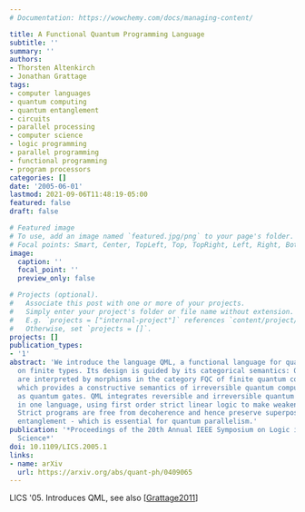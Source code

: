 ```yaml
---
# Documentation: https://wowchemy.com/docs/managing-content/

title: A Functional Quantum Programming Language
subtitle: ''
summary: ''
authors:
- Thorsten Altenkirch
- Jonathan Grattage
tags:
- computer languages
- quantum computing
- quantum entanglement
- circuits
- parallel processing
- computer science
- logic programming
- parallel programming
- functional programming
- program processors
categories: []
date: '2005-06-01'
lastmod: 2021-09-06T11:48:19-05:00
featured: false
draft: false

# Featured image
# To use, add an image named `featured.jpg/png` to your page's folder.
# Focal points: Smart, Center, TopLeft, Top, TopRight, Left, Right, BottomLeft, Bottom, BottomRight.
image:
  caption: ''
  focal_point: ''
  preview_only: false

# Projects (optional).
#   Associate this post with one or more of your projects.
#   Simply enter your project's folder or file name without extension.
#   E.g. `projects = ["internal-project"]` references `content/project/deep-learning/index.md`.
#   Otherwise, set `projects = []`.
projects: []
publication_types:
- '1'
abstract: 'We introduce the language QML, a functional language for quantum computations
  on finite types. Its design is guided by its categorical semantics: QML programs
  are interpreted by morphisms in the category FQC of finite quantum computations,
  which provides a constructive semantics of irreversible quantum computations realisable
  as quantum gates. QML integrates reversible and irreversible quantum computations
  in one language, using first order strict linear logic to make weakenings explicit.
  Strict programs are free from decoherence and hence preserve superpositions and
  entanglement - which is essential for quantum parallelism.'
publication: '*Proceedings of the 20th Annual IEEE Symposium on Logic in Computer
  Science*'
doi: 10.1109/LICS.2005.1
links:
- name: arXiv
  url: https://arxiv.org/abs/quant-ph/0409065
---
```

LICS '05. Introduces QML, see also [[Grattage2011](../Grattage2011)]